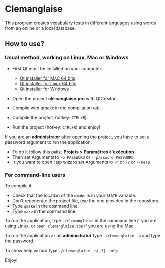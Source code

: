 # Clemanglaise

This program creates vocabulary tests in different languages using words from an online or a local database.

## How to use?

### Usual method, working on Linux, Mac or Windows

  * First Qt must be installed on your computer. 

    * [Qt installer for MAC 64 bits](http://download.qt-project.org/official_releases/online_installers/qt-mac-opensource-1.4.0-x86_64-online.dmg "download link for Mac") 
    * [Qt installer for Linux 64 bits](http://download.qt-project.org/official_releases/online_installers/qt-linux-opensource-1.4.0-x86_64-online.run "download link for Linux") 
    * [Qt installer for Windows](http://download.qt-project.org/official_releases/online_installers/qt-windows-opensource-1.4.0-x86-online.exe "Qt installer for Windows")
  * Open the project **clemanglaise.pro** with QtCreator.
  * Compile with qmake in the compilation tab.
  * Compile the project (hotkey: `CTRL+B`).
  * Run the project (hotkey: `CTRL+R`) and enjoy!

If you are an **administrator** after opening the project, you have to set a password argument
to run the application.

  * To do it follow this path : **Projets > Paramètres d'exécution**
  * Then set Arguments to `-p PASSWORD` or `--password PASSWORD`
  * If you want to open help wizard set Arguments to `-h` or `-?` or `--help`	

### For command-line users

To compile it:

  * Check that the location of the `qmake` is in your `$PATH` variable.
  * Don't regenerate the project file, use the one provided in the repository.
  * Type `qmake` in the command line.
  * Type `make` in the command line.

To run the application, type `./clemanglaise` in the command line if you are using Linux, or `open clemanglaise.app` if you are using the Mac.

To run the application as an **administrator** type `./clemanglaise -p` and type the
password.

To show help wizard type `./clemanglaise -h|-?|--help`

Enjoy!
